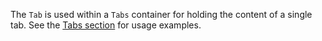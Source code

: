 The `Tab` is used within a `Tabs` container for holding the content of a single tab. See the [Tabs section](#/Page%20Content?id=tabs) for usage examples.
